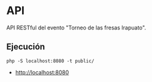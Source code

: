 # API

API RESTful del evento "Torneo de las fresas Irapuato".

## Ejecución

```
php -S localhost:8080 -t public/
```

* <http://localhost:8080>
